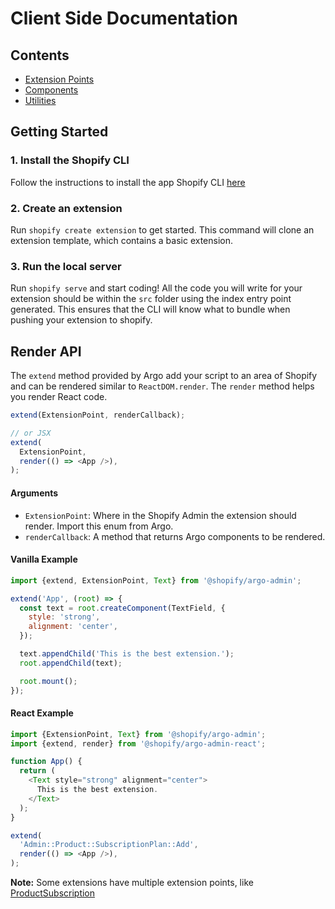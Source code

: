 # Client Side Documentation

## Contents

- [Extension Points](./ExtensionPoints/README.md)
- [Components](./Components/README.md)
- [Utilities](./Utilities/README.md)

## Getting Started

### 1. Install the Shopify CLI

Follow the instructions to install the app Shopify CLI [here](https://shopify.github.io/shopify-app-cli/getting-started/install/)

### 2. Create an extension

Run `shopify create extension` to get started.
This command will clone an extension template, which contains a basic extension.

### 3. Run the local server

Run `shopify serve` and start coding! All the code you will write for your extension should be within the `src` folder using the index entry point generated. This ensures that the CLI will know what to bundle when pushing your extension to shopify.

## Render API

The `extend` method provided by Argo add your script to an area of Shopify and can be rendered similar to `ReactDOM.render`. The `render` method helps you render React code.

```js
extend(ExtensionPoint, renderCallback);

// or JSX
extend(
  ExtensionPoint,
  render(() => <App />),
);
```

#### Arguments

- `ExtensionPoint`: Where in the Shopify Admin the extension should render. Import this enum from Argo.
- `renderCallback`: A method that returns Argo components to be rendered.

#### Vanilla Example

```js
import {extend, ExtensionPoint, Text} from '@shopify/argo-admin';

extend('App', (root) => {
  const text = root.createComponent(TextField, {
    style: 'strong',
    alignment: 'center',
  });

  text.appendChild('This is the best extension.');
  root.appendChild(text);

  root.mount();
});
```

#### React Example

```js
import {ExtensionPoint, Text} from '@shopify/argo-admin';
import {extend, render} from '@shopify/argo-admin-react';

function App() {
  return (
    <Text style="strong" alignment="center">
      This is the best extension.
    </Text>
  );
}

extend(
  'Admin::Product::SubscriptionPlan::Add',
  render(() => <App />),
);
```

**Note:** Some extensions have multiple extension points, like [ProductSubscription](./ExtensionPoints/ProductSubscription/README.md)
